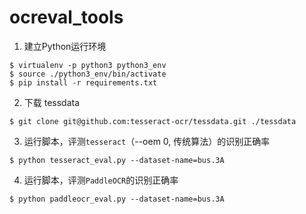 # ocreval_tools

1. 建立Python运行环境
```
$ virtualenv -p python3 python3_env
$ source ./python3_env/bin/activate
$ pip install -r requirements.txt
```

2. 下载 tessdata
```
$ git clone git@github.com:tesseract-ocr/tessdata.git ./tessdata
```

3. 运行脚本，评测`tesseract`（--oem 0, 传统算法）的识别正确率
```
$ python tesseract_eval.py --dataset-name=bus.3A
```

4. 运行脚本，评测`PaddleOCR`的识别正确率
```
$ python paddleocr_eval.py --dataset-name=bus.3A
```

